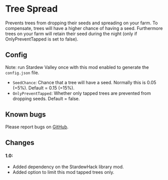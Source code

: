 # Tree Spread
Prevents trees from dropping their seeds and spreading on your farm. To compensate, trees will have a higher chance of having a seed. 
Furthermore trees on your farm will retain their seed during the night (only if OnlyPreventTapped is set to false).

## Config
Note: run Stardew Valley once with this mod enabled to generate the `config.json` file.
* `SeedChance`: Chance that a tree will have a seed. Normally this is 0.05 (=5%). Default = 0.15 (=15%).
* `OnlyPreventTapped`: Whether only tapped trees are prevented from dropping seeds. Default = false.

## Known bugs
Please report bugs on [GitHub](https://github.com/bcmpinc/StardewHack/issues).

## Changes
#### 1.0:
* Added dependency on the StardewHack library mod.
* Added option to limit this mod tapped trees only.
